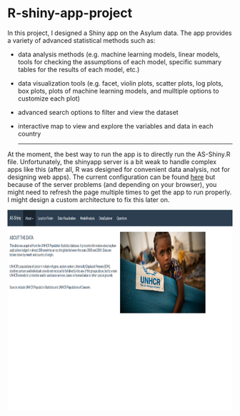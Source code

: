 # R-shiny-app-project

In this project, I designed a Shiny app on the Asylum data. The app provides a variety of advanced statistical methods such as:
- data analysis methods (e.g. machine learning models, linear models, tools for checking the assumptions of each model, specific summary tables for the results of each model, etc.)
- data visualization tools (e.g. facet, violin plots, scatter plots, log plots, box plots, plots of machine learning models, and mulltiple options to customize each plot)
- advanced search options to filter and view the dataset
- interactive map to view and explore the variables and data in each country


  ----------------------------------------------------

  
At the moment, the best way to run the app is to directly run the AS-Shiny.R file. Unfortunately, the shinyapp server is a bit weak to handle complex apps like this (after all, R was designed for convenient data analysis, not for designing web apps). The current configuration can be found [here](https://amogharab.shinyapps.io/AS-Shiny/) but because of the server problems (and depending on your browser), you might need to refresh the page multiple times to get the app to run properly. I might design a custom architecture to fix this later on.


<img src="Images/Env.png" alt="Image" width="800" height="450">
